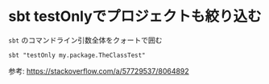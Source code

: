 # sbt testOnlyでプロジェクトも絞り込む

`sbt` のコマンドライン引数全体をクォートで囲む

```shell
sbt "testOnly my.package.TheClassTest"
```

参考: <https://stackoverflow.com/a/57729537/8064892>
